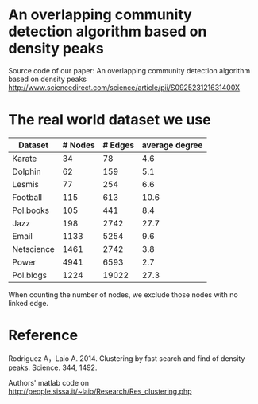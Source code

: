 # An overlapping community detection algorithm based on density peaks
Source code of our paper: An overlapping community detection algorithm based on density peaks
http://www.sciencedirect.com/science/article/pii/S092523121631400X

# The real world dataset we use

| Dataset  | # Nodes | # Edges | average degree |
| ------------- | ------------- | ------------- | ------------- |
| Karate  | 34  | 78  | 4.6  |
| Dolphin  | 62  | 159  | 5.1  |
| Lesmis  | 77  | 254  | 6.6  |
| Football  | 115  | 613  | 10.6  |
| Pol.books  | 105  | 441  | 8.4  |
| Jazz  | 198  | 2742  | 27.7  |
| Email  | 1133  | 5254  | 9.6  |
| Netscience  | 1461  | 2742  | 3.8  |
| Power  | 4941  | 6593  | 2.7  |
| Pol.blogs  | 1224  | 19022  | 27.3  |

When counting the number of nodes, we exclude those nodes with no linked edge.

# Reference
Rodriguez A，Laio A. 2014. Clustering by fast search and find of density peaks.  Science. 344, 1492.

Authors' matlab code on http://people.sissa.it/~laio/Research/Res_clustering.php
